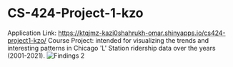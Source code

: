 # CS-424-Project-1-kzo
Application Link: https://ktqjmz-kazi0shahrukh-omar.shinyapps.io/cs424-project1-kzo/
Course Project: intended for visualizing the trends and interesting patterns in Chicago 'L' Station ridership data over the years (2001-2021).
![Findings 2](https://user-images.githubusercontent.com/90569118/164593804-1f14f652-9f27-4857-9ee7-9660e2c06db3.png)
